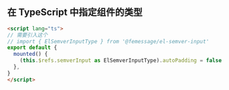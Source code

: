 ## 在 TypeScript 中指定组件的类型

```html
<script lang="ts">
// 需要引入这个
// import { ElSemverInputType } from '@femessage/el-semver-input'
export default {
  mounted() {
    (this.$refs.semverInput as ElSemverInputType).autoPadding = false
  },
}
</script>
```
